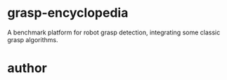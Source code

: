 # grasp-encyclopedia
A benchmark platform for robot grasp detection, integrating some classic grasp algorithms.

# author

